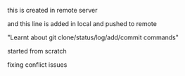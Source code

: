 this is created in remote server

and this line is added in local and pushed to remote

"Learnt about git clone/status/log/add/commit commands"

started from scratch

fixing conflict issues

